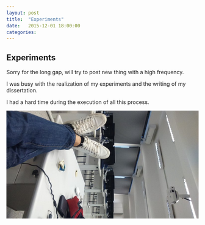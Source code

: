 ```yaml
---
layout: post
title:  "Experiments"
date:   2015-12-01 18:00:00
categories: 
---
```


## Experiments

Sorry for the long gap, will try to post new thing with a high frequency.

I was busy with the realization of my experiments and the writing of my dissertation.

I had a hard time during the execution of all this process.

![Experiments Lab](/img/experiments.jpg) 
